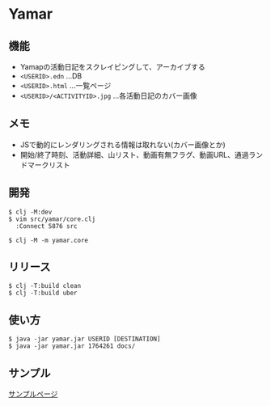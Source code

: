 # Yamar

## 機能

- Yamapの活動日記をスクレイピングして、アーカイブする
- `<USERID>.edn` ...DB
- `<USERID>.html` ...一覧ページ
- `<USERID>/<ACTIVITYID>.jpg` ...各活動日記のカバー画像

## メモ

- JSで動的にレンダリングされる情報は取れない(カバー画像とか)
- 開始/終了時刻、活動詳細、山リスト、動画有無フラグ、動画URL、通過ランドマークリスト

## 開発

```
$ clj -M:dev
$ vim src/yamar/core.clj
  :Connect 5876 src

$ clj -M -m yamar.core
```

## リリース

```
$ clj -T:build clean
$ clj -T:build uber
```

## 使い方

```
$ java -jar yamar.jar USERID [DESTINATION]
$ java -jar yamar.jar 1764261 docs/
```

## サンプル

[サンプルページ](https://gpsoft.github.io/yamar/1764261.html)
